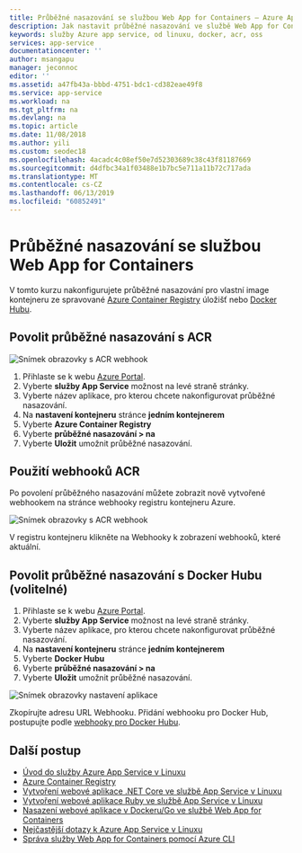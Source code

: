 ```yaml
---
title: Průběžné nasazování se službou Web App for Containers – Azure App Service | Dokumentace Microsoftu
description: Jak nastavit průběžné nasazování ve službě Web App for Containers.
keywords: služby Azure app service, od linuxu, docker, acr, oss
services: app-service
documentationcenter: ''
author: msangapu
manager: jeconnoc
editor: ''
ms.assetid: a47fb43a-bbbd-4751-bdc1-cd382eae49f8
ms.service: app-service
ms.workload: na
ms.tgt_pltfrm: na
ms.devlang: na
ms.topic: article
ms.date: 11/08/2018
ms.author: yili
ms.custom: seodec18
ms.openlocfilehash: 4acadc4c08ef50e7d52303689c38c43f81187669
ms.sourcegitcommit: d4dfbc34a1f03488e1b7bc5e711a11b72c717ada
ms.translationtype: MT
ms.contentlocale: cs-CZ
ms.lasthandoff: 06/13/2019
ms.locfileid: "60852491"
---
```

# <a name="continuous-deployment-with-web-app-for-containers"></a>Průběžné nasazování se službou Web App for Containers

V tomto kurzu nakonfigurujete průběžné nasazování pro vlastní image kontejneru ze spravované [Azure Container Registry](https://azure.microsoft.com/services/container-registry/) úložišť nebo [Docker Hubu](https://hub.docker.com).

## <a name="enable-continuous-deployment-with-acr"></a>Povolit průběžné nasazování s ACR

![Snímek obrazovky s ACR webhook](./media/app-service-webapp-service-linux-ci-cd/ci-cd-acr-02.png)

1. Přihlaste se k webu [Azure Portal](https://portal.azure.com).
2. Vyberte **služby App Service** možnost na levé straně stránky.
3. Vyberte název aplikace, pro kterou chcete nakonfigurovat průběžné nasazování.
4. Na **nastavení kontejneru** stránce **jedním kontejnerem**
5. Vyberte **Azure Container Registry**
6. Vyberte **průběžné nasazování > na**
7. Vyberte **Uložit** umožnit průběžné nasazování.

## <a name="use-the-acr-webhook"></a>Použití webhooků ACR

Po povolení průběžného nasazování můžete zobrazit nově vytvořené webhookem na stránce webhooky registru kontejneru Azure.

![Snímek obrazovky s ACR webhook](./media/app-service-webapp-service-linux-ci-cd/ci-cd-acr-03.png)

V registru kontejneru klikněte na Webhooky k zobrazení webhooků, které aktuální.

## <a name="enable-continuous-deployment-with-docker-hub-optional"></a>Povolit průběžné nasazování s Docker Hubu (volitelné)

1. Přihlaste se k webu [Azure Portal](https://portal.azure.com).
2. Vyberte **služby App Service** možnost na levé straně stránky.
3. Vyberte název aplikace, pro kterou chcete nakonfigurovat průběžné nasazování.
4. Na **nastavení kontejneru** stránce **jedním kontejnerem**
5. Vyberte **Docker Hubu**
6. Vyberte **průběžné nasazování > na**
7. Vyberte **Uložit** umožnit průběžné nasazování.

![Snímek obrazovky nastavení aplikace](./media/app-service-webapp-service-linux-ci-cd/ci-cd-docker-02.png)

Zkopírujte adresu URL Webhooku. Přidání webhooku pro Docker Hub, postupujte podle <a href="https://docs.docker.com/docker-hub/webhooks/" target="_blank">webhooky pro Docker Hubu</a>.

## <a name="next-steps"></a>Další postup

* [Úvod do služby Azure App Service v Linuxu](./app-service-linux-intro.md)
* [Azure Container Registry](https://azure.microsoft.com/services/container-registry/)
* [Vytvoření webové aplikace .NET Core ve službě App Service v Linuxu](quickstart-dotnetcore.md)
* [Vytvoření webové aplikace Ruby ve službě App Service v Linuxu](quickstart-ruby.md)
* [Nasazení webové aplikace v Dockeru/Go ve službě Web App for Containers](quickstart-docker-go.md)
* [Nejčastější dotazy k Azure App Service v Linuxu](./app-service-linux-faq.md)
* [Správa služby Web App for Containers pomocí Azure CLI](./app-service-linux-cli.md)
